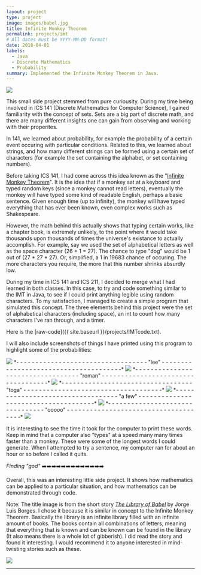 ```yaml
---
layout: project
type: project
image: images/babel.jpg
title: Infinite Monkey Theorem
permalink: projects/imt
# All dates must be YYYY-MM-DD format!
date: 2018-04-01
labels:
  - Java
  - Discrete Mathematics
  - Probability
summary: Implemented the Infinite Monkey Theorem in Java.
---
```


<img class="ui medium right floated rounded image" src="../images/monkey.jpg">

This small side project stemmed from pure curiousity. During my time being involved in ICS 141 (Discrete Mathematics for Computer Science), I gained familiarity with the concept of sets. Sets are a big part of discrete math, and there are many different insights one can gain from observing and working with their properites. 

In 141, we learned about probability, for example the probability of a certain event occuring with particular conditions. Related to this, we learned about strings, and how many different strings can be formed using a certain set of characters (for example the set containing the alphabet, or set containing numbers). 

Before taking ICS 141, I had come across this idea known as the "[Infinite Monkey Theorem](https://en.wikipedia.org/wiki/Infinite_monkey_theorem)". It is the idea that if a monkey sat at a keyboard and typed random keys (since a monkey cannot read letters), eventually the monkey will have typed some kind of readable English, perhaps a basic sentence. Given enough time (up to infinity), the monkey will have typed everything that has ever been known, even complex works such as Shakespeare. 

However, the math behind this actually shows that typing certain works, like a chapter book, is extremely unlikely, to the point where it would take thousands upon thousands of times the universe's existance to actually accomplish. For example, say we used the set of alphabetical letters as well as the space character (26 + 1 = 27). The chance to type "dog" would be 1 out of (27 * 27 * 27). Or, simplified, a 1 in 19683 chance of occuring. The more characters you require, the more that this number shrinks absurdly low. 

During my time in ICS 141 and ICS 211, I decided to merge what I had learned in both classes. In this case, to try and code something similar to the IMT in Java, to see if I could print anything legible using random characters. To my satisfaction, I managed to create a simple program that simulated this concept. The three elements behind this project were the set of alphabetical characters (including space), an int to count how many characters I've ran through, and a timer.

Here is the [raw-code]({{ site.baseurl }}/projects/IMTcode.txt).

I will also include screenshots of things I have printed using this program to highlight some of the probabilities:


  <img class="ui image" src="../images/lee.png">
  *- - - - - - - - - - - - - - - - - - - - - - - - - - - - - - - - - - "lee" - - - - - - - - - - - - - - - - - - - - - - - - - - - - - - - - - - - - - -*
  
  <img class="ui image" src="../images/roman.png">
  *- - - - - - - - - - - - - - - - - - - - - - - - - - - - - - - - - - "roman" - - - - - - - - - - - - - - - - - - - - - - - - - - - - - - - - - - -*
  
  <img class="ui image" src="../images/toga.png">
  *- - - - - - - - - - - - - - - - - - - - - - - - - - - - - - - - - - "toga" - - - - - - - - - - - - - - - - - - - - - - - - - - - - - - - - - - - -*
  
  <img class="ui image" src="../images/a few.png">
  *- - - - - - - - - - - - - - - - - - - - - - - - - - - - - - - - - - "a few" - - - - - - - - - - - - - - - - - - - - - - - - - - - - - - - - - - - - -*
  
  <img class="ui image" src="../images/ooooo.png">
  *- - - - - - - - - - - - - - - - - - - - - - - - - - - - - - - - "ooooo" - - - - - - - - - - - - - - - - - - - - - - - - - - - - - - - - - - - - -* 
  
  
<img class="ui medium right floated rounded image" src="../images/godsearch.gif">


It is interesting to see the time it took for the computer to print these words. Keep in mind that a computer also "types" at a speed many many times faster than a monkey. These were some of the longest words I could generate. When I attempted to try a sentence, my computer ran for about an hour or so before I called it quits. 

*Finding "god"* ➡️➡️➡️➡️➡️➡️➡️➡️➡️➡️➡️➡️➡️

Overall, this was an interesting little side project. It shows how mathematics can be applied to a particular situation, and how mathematics can be demonstrated through code.

Note: The title image is from the short story *[The Library of Babel](https://maskofreason.files.wordpress.com/2011/02/the-library-of-babel-by-jorge-luis-borges.pdf)* by Jorge Luis Borges. I chose it because it is similar in concept to the Infinite Monkey Theorem. Basically the library is an infinite library filled with an infinite amount of books. The books contain all combinations of letters, meaning that everything that is known and can be known can be found in the library (It also means there is a whole lot of gibberish). I did read the story and found it interesting. I would recommend it to anyone interested in mind-twisting stories such as these.


<img class="ui floated rounded image" src="../images/library.jpg">
 

_____________________________________________________________________________________






